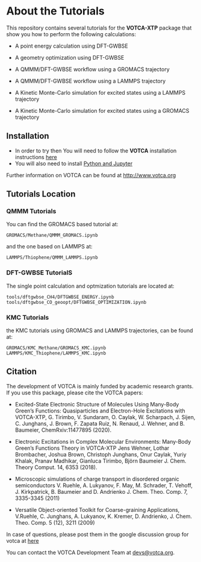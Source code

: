 # About the Tutorials
This repository contains several tutorials for the **VOTCA-XTP** package
that show you how to perform the following calculations:

*  	A point energy calculation using DFT-GWBSE

*  	A geometry optimization using DFT-GWBSE

*  	A QMMM/DFT-GWBSE workflow using a GROMACS trajectory

*  	A QMMM/DFT-GWBSE workflow using a LAMMPS trajectory

*  	A Kinetic Monte-Carlo simulation for excited states using a LAMMPS trajectory

*  	A Kinetic Monte-Carlo simulation for excited states using a GROMACS trajectory

## Installation
*   In order to try then You will need to follow the **VOTCA** installation instructions
[here](https://github.com/votca/votca/blob/master/share/doc/INSTALL.md)
*   You will also need to install [Python and Jupyter](https://jupyter.readthedocs.io/en/latest/install.html)

Further information on VOTCA can be found at
http://www.votca.org

## Tutorials Location

### QMMM Tutorials
You can find the GROMACS based tutorial at:

``GROMACS/Methane/QMMM_GROMACS.ipynb``

and the one based on LAMMPS at:

``LAMMPS/Thiophene/QMMM_LAMMPS.ipynb``

### DFT-GWBSE TutorialS
The single point calculation and optmization tutorials are located at:

``
tools/dftgwbse_CH4/DFTGWBSE_ENERGY.ipynb
tools/dftgwbse_CO_geoopt/DFTGWBSE_OPTIMIZATION.ipynb
``

### KMC Tutorials
the KMC tutorials using GROMACS and LAMMPS trajectories, can be found at:

``
GROMACS/KMC_Methane/GROMACS_KMC.ipynb
LAMMPS/KMC_Thiophene/LAMMPS_KMC.ipynb
``

## Citation

The development of VOTCA is mainly funded by academic research grants. If you
use this package, please cite the VOTCA papers:

*   Excited-State Electronic Structure of Molecules Using Many-Body Green’s Functions: Quasiparticles and Electron-Hole Excitations with VOTCA-XTP,
    G. Tirimbo, V. Sundaram, O. Caylak, W. Scharpach, J. Sijen, C. Junghans, J. Brown, F. Zapata Ruiz, N. Renaud, J. Wehner, and B. Baumeier,
    ChemRxiv:11477895 (2020).

*   Electronic Excitations in Complex Molecular Environments: Many-Body Green’s
    Functions Theory in VOTCA-XTP Jens Wehner, Lothar Brombacher, Joshua Brown,
    Christoph Junghans, Onur Caylak, Yuriy Khalak, Pranav Madhikar, Gianluca
    Tirimbo, Björn Baumeier J. Chem. Theory Comput. 14, 6353 (2018).

*   Microscopic simulations of charge transport in disordered organic semiconductors
    V. Ruehle, A. Lukyanov, F. May, M. Schrader, T. Vehoff, J. Kirkpatrick, B. Baumeier and D. Andrienko
    J. Chem. Theo. Comp. 7, 3335-3345 (2011) 

*   Versatile Object-oriented Toolkit for Coarse-graining Applications,
    V.Ruehle, C. Junghans, A. Lukyanov, K. Kremer, D. Andrienko,
    J. Chem. Theo. Comp. 5 (12), 3211 (2009) 

In case of questions, please post them in the google discussion group
for votca at [here](https://groups.google.com/forum/#!forum/votca)

You can contact the VOTCA Development Team at devs@votca.org.



